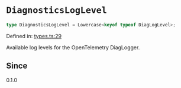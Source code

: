 # `DiagnosticsLogLevel`

```ts
type DiagnosticsLogLevel = Lowercase<keyof typeof DiagLogLevel>;
```

Defined in: [types.ts:29](https://github.com/adobe/aio-lib-telemetry/blob/b7459bc16d246bc755238cf4edba48b0006bfd42/source/types.ts#L29)

Available log levels for the OpenTelemetry DiagLogger.

## Since

0.1.0
